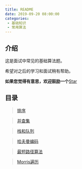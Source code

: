 ```yaml
---
title: README
date: 2019-09-20 08:00:00
categories:
 - 基础知识
 - 常用算法
---
```


## 介绍
这是面试中常见的基础算法题。

希望对之后的学习和面试稍有帮助。

**如果您觉得有意思，欢迎鼓励一个**[Star](https://github.com/Hewie8023/rxwblog)

## 目录

> [排序](https://docs.r8023d.xyz/algorithm/common/common01.html)

> [并查集](https://docs.r8023d.xyz/algorithm/common/common02.html)

> [栈和队列](https://docs.r8023d.xyz/algorithm/common/common03.html)

> [哈夫曼编码](https://docs.r8023d.xyz/algorithm/common/common04.html)

> [最短路径算法](https://docs.r8023d.xyz/algorithm/common/common05.html)

> [Morris遍历](https://docs.r8023d.xyz/algorithm/common/common06.html)